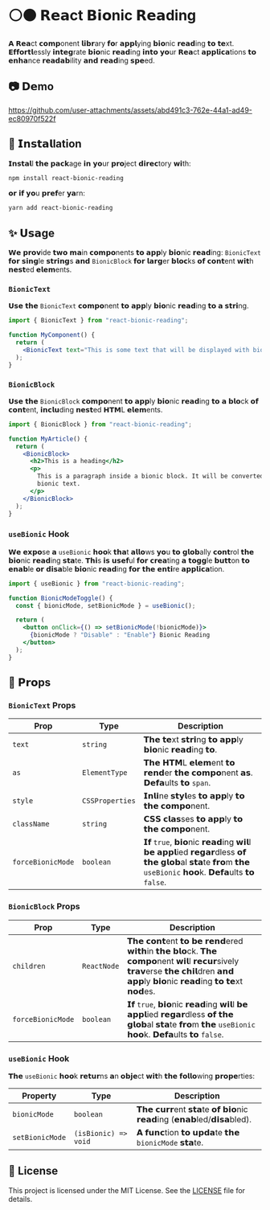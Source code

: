 # ⚪⚫ 𝗥𝗲𝗮ct 𝗕𝗶𝗼nic 𝗥𝗲𝗮ding

𝗔 𝗥𝗲𝗮ct 𝗰𝗼𝗺𝗽onent 𝗹𝗶𝗯𝗿ary 𝗳𝗼r 𝗮𝗽𝗽𝗹ying 𝗯𝗶𝗼nic 𝗿𝗲𝗮𝗱ing 𝘁𝗼 𝘁𝗲xt. 𝗘𝗳𝗳𝗼𝗿𝘁𝗹essly 𝗶𝗻𝘁𝗲𝗴rate 𝗯𝗶𝗼nic 𝗿𝗲𝗮𝗱ing 𝗶𝗻𝘁𝗼 𝘆𝗼ur 𝗥𝗲𝗮ct 𝗮𝗽𝗽𝗹𝗶𝗰𝗮tions 𝘁𝗼 𝗲𝗻𝗵𝗮nce 𝗿𝗲𝗮𝗱𝗮𝗯ility 𝗮𝗻𝗱 𝗿𝗲𝗮𝗱ing 𝘀𝗽𝗲ed.

## 📷 𝗗𝗲mo

https://github.com/user-attachments/assets/abd491c3-762e-44a1-ad49-ec80970f522f

## 🚀 𝗜𝗻𝘀𝘁𝗮𝗹lation

𝗜𝗻𝘀𝘁𝗮𝗹l 𝘁𝗵𝗲 𝗽𝗮𝗰𝗸age 𝗶𝗻 𝘆𝗼ur 𝗽𝗿𝗼ject 𝗱𝗶𝗿𝗲𝗰tory 𝘄𝗶th:

```bash
npm install react-bionic-reading
```

𝗼𝗿 𝗶𝗳 𝘆𝗼u 𝗽𝗿𝗲𝗳er 𝘆𝗮rn:

```bash
yarn add react-bionic-reading
```

## ✨ 𝗨𝘀𝗮ge

𝗪𝗲 𝗽𝗿𝗼𝘃ide 𝘁𝘄𝗼 𝗺𝗮in 𝗰𝗼𝗺𝗽𝗼nents 𝘁𝗼 𝗮𝗽𝗽ly 𝗯𝗶𝗼nic 𝗿𝗲𝗮𝗱ing: `BionicText` 𝗳𝗼𝗿 𝘀𝗶𝗻𝗴le 𝘀𝘁𝗿𝗶𝗻𝗴s 𝗮𝗻𝗱 `BionicBlock` 𝗳𝗼𝗿 𝗹𝗮𝗿𝗴er 𝗯𝗹𝗼𝗰ks 𝗼𝗳 𝗰𝗼𝗻𝘁ent 𝘄𝗶𝘁h 𝗻𝗲𝘀𝘁ed 𝗲𝗹𝗲𝗺ents.

### `BionicText`

𝗨𝘀𝗲 𝘁𝗵𝗲 `BionicText` 𝗰𝗼𝗺𝗽𝗼nent 𝘁𝗼 𝗮𝗽𝗽ly 𝗯𝗶𝗼nic 𝗿𝗲𝗮𝗱ing 𝘁𝗼 𝗮 𝘀𝘁𝗿𝗶ng.

```jsx
import { BionicText } from "react-bionic-reading";

function MyComponent() {
  return (
    <BionicText text="This is some text that will be displayed with bionic reading." />
  );
}
```

### `BionicBlock`

𝗨𝘀𝗲 𝘁𝗵𝗲 `BionicBlock` 𝗰𝗼𝗺𝗽𝗼nent 𝘁𝗼 𝗮𝗽𝗽ly 𝗯𝗶𝗼nic 𝗿𝗲𝗮𝗱ing 𝘁𝗼 𝗮 𝗯𝗹𝗼ck 𝗼𝗳 𝗰𝗼𝗻𝘁ent, 𝗶𝗻𝗰𝗹𝘂ding 𝗻𝗲𝘀𝘁ed 𝗛𝗧𝗠L 𝗲𝗹𝗲𝗺ents.

```jsx
import { BionicBlock } from "react-bionic-reading";

function MyArticle() {
  return (
    <BionicBlock>
      <h2>This is a heading</h2>
      <p>
        This is a paragraph inside a bionic block. It will be converted to
        bionic text.
      </p>
    </BionicBlock>
  );
}
```

### `useBionic` Hook

𝗪𝗲 𝗲𝘅𝗽𝗼se 𝗮 `useBionic` 𝗵𝗼𝗼k 𝘁𝗵𝗮t 𝗮𝗹𝗹𝗼ws 𝘆𝗼u 𝘁𝗼 𝗴𝗹𝗼𝗯ally 𝗰𝗼𝗻𝘁rol 𝘁𝗵𝗲 𝗯𝗶𝗼nic 𝗿𝗲𝗮𝗱ing 𝘀𝘁𝗮te. 𝗧𝗵𝗶s 𝗶𝘀 𝘂𝘀𝗲𝗳ul 𝗳𝗼𝗿 𝗰𝗿𝗲𝗮ting 𝗮 𝘁𝗼𝗴𝗴le 𝗯𝘂𝘁𝘁on 𝘁𝗼 𝗲𝗻𝗮𝗯le 𝗼𝗿 𝗱𝗶𝘀𝗮ble 𝗯𝗶𝗼nic 𝗿𝗲𝗮𝗱ing 𝗳𝗼𝗿 𝘁𝗵𝗲 𝗲𝗻𝘁𝗶re 𝗮𝗽𝗽𝗹𝗶𝗰𝗮tion.

```jsx
import { useBionic } from "react-bionic-reading";

function BionicModeToggle() {
  const { bionicMode, setBionicMode } = useBionic();

  return (
    <button onClick={() => setBionicMode(!bionicMode)}>
      {bionicMode ? "Disable" : "Enable"} Bionic Reading
    </button>
  );
}
```

## 🧵 𝗣𝗿𝗼ps

### `BionicText` Props

| Prop              | Type            | Description                                                                                                              |
| ----------------- | --------------- | ------------------------------------------------------------------------------------------------------------------------ |
| `text`            | `string`        | 𝗧𝗵𝗲 𝘁𝗲xt 𝘀𝘁𝗿𝗶ng 𝘁𝗼 𝗮𝗽𝗽ly 𝗯𝗶𝗼nic 𝗿𝗲𝗮𝗱ing 𝘁𝗼.                                                                              |
| `as`              | `ElementType`   | 𝗧𝗵𝗲 𝗛𝗧𝗠L 𝗲𝗹𝗲𝗺ent 𝘁𝗼 𝗿𝗲𝗻𝗱er 𝘁𝗵𝗲 𝗰𝗼𝗺𝗽𝗼nent 𝗮𝘀. 𝗗𝗲𝗳𝗮ults 𝘁𝗼 `span`.                                                         |
| `style`           | `CSSProperties` | 𝗜𝗻𝗹𝗶ne 𝘀𝘁𝘆𝗹es 𝘁𝗼 𝗮𝗽𝗽ly 𝘁𝗼 𝘁𝗵𝗲 𝗰𝗼𝗺𝗽𝗼nent.                                                                                 |
| `className`       | `string`        | 𝗖𝗦𝗦 𝗰𝗹𝗮𝘀ses 𝘁𝗼 𝗮𝗽𝗽ly 𝘁𝗼 𝘁𝗵𝗲 𝗰𝗼𝗺𝗽𝗼nent.                                                                                   |
| `forceBionicMode` | `boolean`       | 𝗜𝗳 `true`, 𝗯𝗶𝗼nic 𝗿𝗲𝗮𝗱ing 𝘄𝗶𝗹l 𝗯𝗲 𝗮𝗽𝗽𝗹ied 𝗿𝗲𝗴𝗮𝗿dless 𝗼𝗳 𝘁𝗵𝗲 𝗴𝗹𝗼𝗯al 𝘀𝘁𝗮te 𝗳𝗿𝗼m 𝘁𝗵𝗲 `useBionic` 𝗵𝗼𝗼k. 𝗗𝗲𝗳𝗮ults 𝘁𝗼 `false`. |

### `BionicBlock` Props

| Prop              | Type        | Description                                                                                                                               |
| ----------------- | ----------- | ----------------------------------------------------------------------------------------------------------------------------------------- |
| `children`        | `ReactNode` | 𝗧𝗵𝗲 𝗰𝗼𝗻𝘁ent 𝘁𝗼 𝗯𝗲 𝗿𝗲𝗻𝗱ered 𝘄𝗶𝘁𝗵in 𝘁𝗵𝗲 𝗯𝗹𝗼ck. 𝗧𝗵𝗲 𝗰𝗼𝗺𝗽𝗼nent 𝘄𝗶𝗹l 𝗿𝗲𝗰𝘂𝗿sively 𝘁𝗿𝗮𝘃erse 𝘁𝗵𝗲 𝗰𝗵𝗶𝗹dren 𝗮𝗻𝗱 𝗮𝗽𝗽ly 𝗯𝗶𝗼nic 𝗿𝗲𝗮𝗱ing 𝘁𝗼 𝘁𝗲xt 𝗻𝗼𝗱es. |
| `forceBionicMode` | `boolean`   | 𝗜𝗳 `true`, 𝗯𝗶𝗼nic 𝗿𝗲𝗮𝗱ing 𝘄𝗶𝗹l 𝗯𝗲 𝗮𝗽𝗽𝗹ied 𝗿𝗲𝗴𝗮𝗿dless 𝗼𝗳 𝘁𝗵𝗲 𝗴𝗹𝗼𝗯al 𝘀𝘁𝗮te 𝗳𝗿𝗼m 𝘁𝗵𝗲 `useBionic` 𝗵𝗼𝗼k. 𝗗𝗲𝗳𝗮ults 𝘁𝗼 `false`.                  |

### `useBionic` Hook

𝗧𝗵𝗲 `useBionic` 𝗵𝗼𝗼k 𝗿𝗲𝘁𝘂𝗿ns 𝗮n 𝗼𝗯𝗷𝗲ct 𝘄𝗶𝘁h 𝘁𝗵𝗲 𝗳𝗼𝗹𝗹𝗼wing 𝗽𝗿𝗼𝗽𝗲rties:

| Property        | Type                 | Description                                             |
| --------------- | -------------------- | ------------------------------------------------------- |
| `bionicMode`    | `boolean`            | 𝗧𝗵𝗲 𝗰𝘂𝗿𝗿ent 𝘀𝘁𝗮te 𝗼𝗳 𝗯𝗶𝗼nic 𝗿𝗲𝗮𝗱ing (𝗲𝗻𝗮𝗯led/𝗱𝗶𝘀𝗮bled). |
| `setBionicMode` | `(isBionic) => void` | 𝗔 𝗳𝘂𝗻𝗰tion 𝘁𝗼 𝘂𝗽𝗱𝗮te 𝘁𝗵𝗲 `bionicMode` 𝘀𝘁𝗮te.            |

## 📄 License

This project is licensed under the MIT License. See the [LICENSE](LICENSE) file for details.